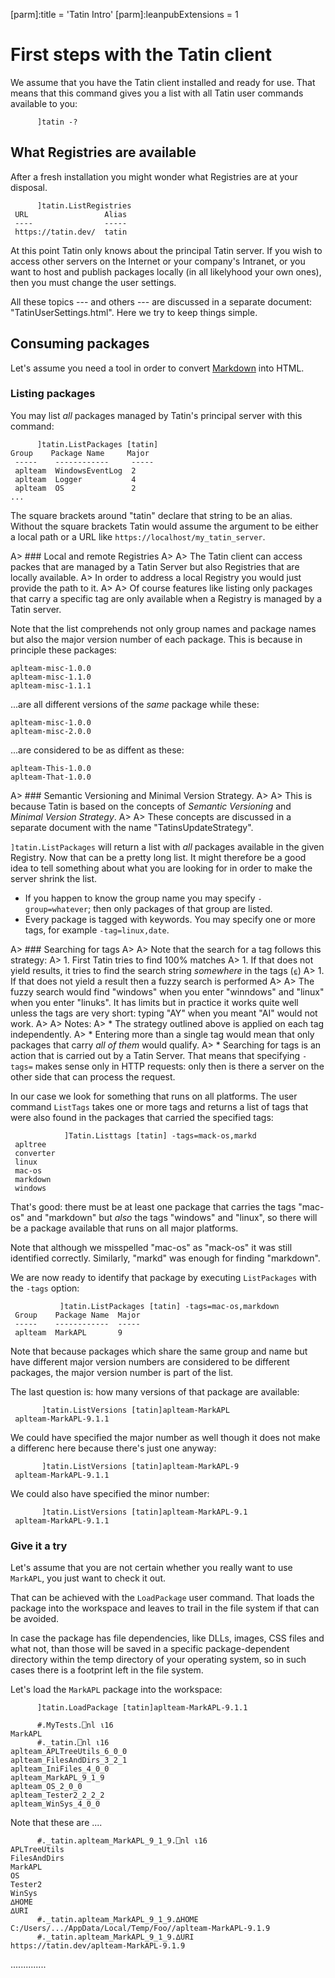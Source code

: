 [parm]:title             = 'Tatin Intro'
[parm]:leanpubExtensions = 1


# First steps with the Tatin client

We assume that you have the Tatin client installed and ready for use. That means that this command gives you a list with all Tatin user commands available to you:

```
      ]tatin -?
```

## What Registries are available

After a fresh installation you might wonder what Registries are at your disposal.


```
      ]tatin.ListRegistries
 URL                 Alias 
 ----                ----- 
 https://tatin.dev/  tatin 
```

At this point Tatin only knows about the principal Tatin server. If you wish to access other servers on the Internet or your company's Intranet, or you want to host and publish packages locally (in all likelyhood your own ones), then you must change the user settings. 

All these topics --- and others --- are discussed in a separate document: "TatinUserSettings.html". Here we try to keep things simple.


## Consuming packages

Let's assume you need a tool in order to convert [Markdown](https://en.wikipedia.org/wiki/Markdown "The Wikipedia on Markdown") into HTML.

### Listing packages

You may list _all_ packages managed by Tatin's principal server with this command:

```
      ]tatin.ListPackages [tatin]
Group    Package Name     Major 
 -----    ------------     ----- 
 aplteam  WindowsEventLog  2     
 aplteam  Logger           4     
 aplteam  OS               2     
...
```

The square brackets around "tatin" declare that string to be an alias. Without the square brackets Tatin would assume the argument to be either a local path or a URL like `https://localhost/my_tatin_server`.

A> ### Local and remote Registries
A>
A> The Tatin client can access packes that are managed by a Tatin Server but also Registries that are locally available. 
A> In order to address a local Registry you would just provide the path to it.
A>
A> Of course features like listing only packages that carry a specific tag are only available when a Registry is managed by a Tatin server.

Note that the list comprehends not only group names and package names but also the major version number of each package. This is because in principle these packages:

```
aplteam-misc-1.0.0
aplteam-misc-1.1.0
aplteam-misc-1.1.1
```

...are all different versions of the _same_ package while these:

```
aplteam-misc-1.0.0
aplteam-misc-2.0.0

```

...are considered to be as diffent as these:

```
aplteam-This-1.0.0
aplteam-That-1.0.0
```

A> ### Semantic Versioning and Minimal Version Strategy.
A> 
A> This is because Tatin is based on the concepts of _Semantic Versioning_ and _Minimal Version Strategy_.
A>
A> These concepts are discussed in a separate document with the name "TatinsUpdateStrategy".

`]tatin.ListPackages` will return a list with _all_ packages available in the given Registry. Now that can be a pretty long list. It might therefore be a good idea to tell something about what you are looking for in order to make the server shrink the list.

* If you happen to know the group name you may specify `-group=whatever`; then only packages of that group are listed.
* Every package is tagged with keywords. You may specify one or more tags, for example `-tag=linux,date`.

A> ### Searching for tags
A>
A> Note that the search for a tag follows this strategy:
A> 1. First Tatin tries to find 100% matches
A> 1. If that does not yield results, it tries to find the search string _somewhere_ in the tags (`⍷`)
A> 1. If that does not yield a result then a fuzzy search is performed
A> 
A> The fuzzy search would find "windows" when you enter "winndows" and "linux" when you enter "linuks". It has limits but in practice it works quite well unless the tags are very short: typing "AY" when you meant "AI" would not work.
A>
A> Notes:
A> * The strategy outlined above is applied on each tag independently.
A> * Entering more than a single tag would mean that only packages that carry _all of them_ would qualify.
A> * Searching for tags is an action that is carried out by a Tatin Server. That means that specifying `-tags=` makes sense only in HTTP requests: only then is there a server on the other side that can process the request.

In our case we look for something that runs on all platforms. The user command `ListTags` takes one or more tags and returns a list of tags that were also found in the packages that carried the specified tags:

```
            ]Tatin.Listtags [tatin] -tags=mack-os,markd
 apltree   
 converter 
 linux     
 mac-os    
 markdown  
 windows   
```

That's good: there must be at least one package that carries the tags "mac-os" and "markdown" but _also_ the tags "windows" and "linux", so there will be a package available that runs on all major platforms.

Note that although we misspelled "mac-os" as "mack-os" it was still identified correctly. Similarly, "markd" was enough for finding "markdown". 

We are now ready to identify that package by executing `ListPackages` with the `-tags` option:

```
           ]tatin.ListPackages [tatin] -tags=mac-os,markdown
 Group    Package Name  Major 
 -----    ------------  ----- 
 aplteam  MarkAPL       9     

```

Note that because packages which share the same group and name but have different major version numbers are considered to be different packages, the major version number is part of the list.


The last question is: how many versions of that package are available:

```
       ]tatin.ListVersions [tatin]aplteam-MarkAPL
 aplteam-MarkAPL-9.1.1  
```

We could have specified the major number as well though it does not make a differenc here because there's just one anyway:

```
       ]tatin.ListVersions [tatin]aplteam-MarkAPL-9
 aplteam-MarkAPL-9.1.1  
```

We could also have specified the minor number:

```
       ]tatin.ListVersions [tatin]aplteam-MarkAPL-9.1
 aplteam-MarkAPL-9.1.1  
```


### Give it a try

Let's assume that you are not certain whether you really want to use `MarkAPL`, you just want to check it out. 

That can be achieved with the `LoadPackage` user command. That loads the package into the workspace and leaves to trail in the file system if that can be avoided.

In case the package has file dependencies, like DLLs, images, CSS files and what not, than those will be saved in a specific package-dependent directory within the temp directory of your operating system, so in such cases there is a footprint left in the file system.

Let's load the `MarkAPL` package into the workspace:

```
      ]tatin.LoadPackage [tatin]aplteam-MarkAPL-9.1.1

```


```
      #.MyTests.⎕nl ⍳16
MarkAPL
      #._tatin.⎕nl ⍳16
aplteam_APLTreeUtils_6_0_0
aplteam_FilesAndDirs_3_2_1
aplteam_IniFiles_4_0_0    
aplteam_MarkAPL_9_1_9     
aplteam_OS_2_0_0          
aplteam_Tester2_2_2_2     
aplteam_WinSys_4_0_0  
```

Note that these are ....

```
      #._tatin.aplteam_MarkAPL_9_1_9.⎕nl ⍳16
APLTreeUtils
FilesAndDirs
MarkAPL     
OS          
Tester2     
WinSys      
∆HOME       
∆URI        
      #._tatin.aplteam_MarkAPL_9_1_9.∆HOME
C:/Users/.../AppData/Local/Temp/Foo//aplteam-MarkAPL-9.1.9
      #._tatin.aplteam_MarkAPL_9_1_9.∆URI
https://tatin.dev/aplteam-MarkAPL-9.1.9
```
..............


[^dotnetcore]: More information on .NET Core is available at <<br>>
<https://en.wikipedia.org/wiki/.NET_Core>

